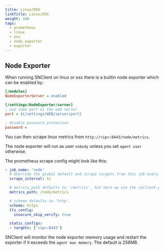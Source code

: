 ```yaml
---
title: Linux/OSX
linkTitle: Linux/OSX
weight: 340
tags:
  - prometheus
  - linux
  - osx
  - node_exporter
  - exporter
---
```


## Node Exporter

When running SNClient on linux or osx there is a builtin node exporter which can be
enabled by:

```ini
[/modules]
NodeExporterServer = enabled

[/settings/NodeExporter/server]
; use same port as the web server
port = ${/settings/WEB/server/port}

; disable password protection
password =
```

You can then scrape linux metrics from `http://<ip>:8443/node/metrics`.

The node exporter will run as user `nobody` unless you set `agent user` otherwise.

The prometheus scrape config might look like this:

```yaml
- job_name: 'node'
  # Override the global default and scrape targets from this job every 5 seconds.
  scrape_interval: 5s

  # metrics_path defaults to '/metrics', but here we use the snclient-prefix
  metrics_path: /node/metrics

  # scheme defaults to 'http'.
  scheme: https
  tls_config:
    insecure_skip_verify: true

  static_configs:
  - targets: ['<ip>:8443']
```

SNClient will monitor the node exporter memory usage and restart the exporter if
it exceeds the `agent max memory`. The default is 256MB.
